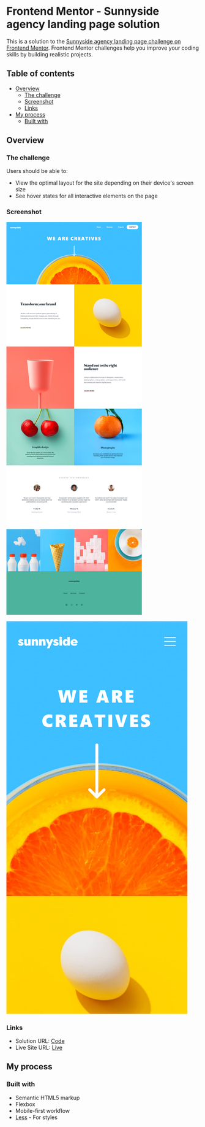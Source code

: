 # Frontend Mentor - Sunnyside agency landing page solution

This is a solution to the [Sunnyside agency landing page challenge on Frontend Mentor](https://www.frontendmentor.io/challenges/sunnyside-agency-landing-page-7yVs3B6ef). Frontend Mentor challenges help you improve your coding skills by building realistic projects.

## Table of contents

- [Overview](#overview)
  - [The challenge](#the-challenge)
  - [Screenshot](#screenshot)
  - [Links](#links)
- [My process](#my-process)
  - [Built with](#built-with)

## Overview

### The challenge

Users should be able to:

- View the optimal layout for the site depending on their device's screen size
- See hover states for all interactive elements on the page

### Screenshot

![](./public/ss_desktop.png)

![](./public/ss_mobile.png)




### Links

- Solution URL: [Code](https://github.com/Phoenix-dare/Sunny_side_landing_page)
- Live Site URL: [Live](https://phoenix-dare.github.io/Sunny_side_landing_page/)

## My process

### Built with

- Semantic HTML5 markup
- Flexbox
- Mobile-first workflow
- [Less](https://lesscss.org/) - For styles


